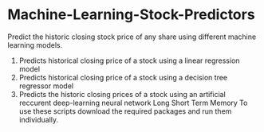# Machine-Learning-Stock-Predictors
Predict the historic closing stock price of any share using different machine learning models. 
1) Predicts historical closing price of a stock using a linear regression model
2) Predicts historical closing price of a stock using a decision tree regressor model
3) Predicts the historic closing prices of a stock using an artificial reccurent deep-learning neural network Long Short Term Memory
To use these scripts download the required packages and run them individually. 
